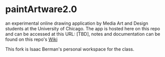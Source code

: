 # paintArtware2.0

an experimental online drawing application by Media Art and Design students at the University of Chicago. The app is hosted here on this repo and can be accessed at this URL: [TBD], notes and documentation can be found on this repo's [Wiki](https://github.com/net-art-uchicago/paintArtware2.0/wiki)

This fork is Isaac Berman's personal workspace for the class.
